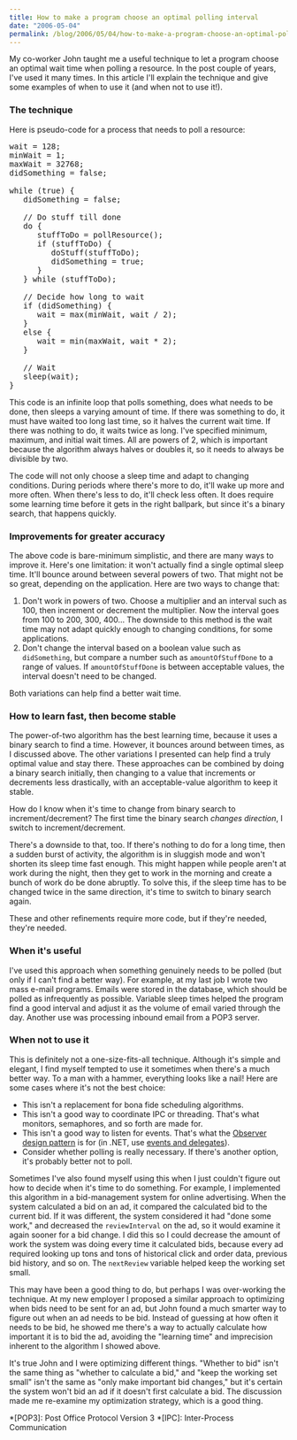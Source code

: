 ```yaml
---
title: How to make a program choose an optimal polling interval
date: "2006-05-04"
permalink: /blog/2006/05/04/how-to-make-a-program-choose-an-optimal-polling-interval/
---
```

My co-worker John taught me a useful technique to let a program choose an optimal wait time when polling a resource. In the post couple of years, I've used it many times. In this article I'll explain the technique and give some examples of when to use it (and when not to use it!).

### The technique

Here is pseudo-code for a process that needs to poll a resource:

<pre>wait = 128;
minWait = 1;
maxWait = 32768;
didSomething = false;

while (true) {
   didSomething = false;

   // Do stuff till done
   do {
      stuffToDo = pollResource();
      if (stuffToDo) {
         doStuff(stuffToDo);
         didSomething = true;
      }
   } while (stuffToDo);

   // Decide how long to wait
   if (didSomething) {
      wait = max(minWait, wait / 2);
   }
   else {
      wait = min(maxWait, wait * 2);
   }

   // Wait
   sleep(wait);
}</pre>

This code is an infinite loop that polls something, does what needs to be done, then sleeps a varying amount of time. If there was something to do, it must have waited too long last time, so it halves the current wait time. If there was nothing to do, it waits twice as long. I've specified minimum, maximum, and initial wait times. All are powers of 2, which is important because the algorithm always halves or doubles it, so it needs to always be divisible by two.

The code will not only choose a sleep time and adapt to changing conditions. During periods where there's more to do, it'll wake up more and more often. When there's less to do, it'll check less often. It does require some learning time before it gets in the right ballpark, but since it's a binary search, that happens quickly.

### Improvements for greater accuracy

The above code is bare-minimum simplistic, and there are many ways to improve it. Here's one limitation: it won't actually find a single optimal sleep time. It'll bounce around between several powers of two. That might not be so great, depending on the application. Here are two ways to change that:

1.  Don't work in powers of two. Choose a multiplier and an interval such as 100, then increment or decrement the multiplier. Now the interval goes from 100 to 200, 300, 400&#8230; The downside to this method is the wait time may not adapt quickly enough to changing conditions, for some applications.
2.  Don't change the interval based on a boolean value such as `didSomething`, but compare a number such as `amountOfStuffDone` to a range of values. If `amountOfStuffDone` is between acceptable values, the interval doesn't need to be changed.

Both variations can help find a better wait time.

### How to learn fast, then become stable

The power-of-two algorithm has the best learning time, because it uses a binary search to find a time. However, it bounces around between times, as I discussed above. The other variations I presented can help find a truly optimal value and stay there. These approaches can be combined by doing a binary search initially, then changing to a value that increments or decrements less drastically, with an acceptable-value algorithm to keep it stable.

How do I know when it's time to change from binary search to increment/decrement? The first time the binary search *changes direction*, I switch to increment/decrement.

There's a downside to that, too. If there's nothing to do for a long time, then a sudden burst of activity, the algorithm is in sluggish mode and won't shorten its sleep time fast enough. This might happen while people aren't at work during the night, then they get to work in the morning and create a bunch of work do be done abruptly. To solve this, if the sleep time has to be changed twice in the same direction, it's time to switch to binary search again.

These and other refinements require more code, but if they're needed, they're needed.

### When it's useful

I've used this approach when something genuinely needs to be polled (but only if I can't find a better way). For example, at my last job I wrote two mass e-mail programs. Emails were stored in the database, which should be polled as infrequently as possible. Variable sleep times helped the program find a good interval and adjust it as the volume of email varied through the day. Another use was processing inbound email from a POP3 server.

### When not to use it

This is definitely not a one-size-fits-all technique. Although it's simple and elegant, I find myself tempted to use it sometimes when there's a much better way. To a man with a hammer, everything looks like a nail! Here are some cases where it's not the best choice:

*   This isn't a replacement for bona fide scheduling algorithms.
*   This isn't a good way to coordinate IPC or threading. That's what monitors, semaphores, and so forth are made for.
*   This isn't a good way to listen for events. That's what the [Observer design pattern][1] is for (in .NET, use [events and delegates][2]).
*   Consider whether polling is really necessary. If there's another option, it's probably better not to poll.

Sometimes I've also found myself using this when I just couldn't figure out how to decide when it's time to do something. For example, I implemented this algorithm in a bid-management system for online advertising. When the system calculated a bid on an ad, it compared the calculated bid to the current bid. If it was different, the system considered it had "done some work," and decreased the `reviewInterval` on the ad, so it would examine it again sooner for a bid change. I did this so I could decrease the amount of work the system was doing every time it calculated bids, because every ad required looking up tons and tons of historical click and order data, previous bid history, and so on. The `nextReview` variable helped keep the working set small.

This may have been a good thing to do, but perhaps I was over-working the technique. At my new employer I proposed a similar approach to optimizing when bids need to be sent for an ad, but John found a much smarter way to figure out when an ad needs to be bid. Instead of guessing at how often it needs to be bid, he showed me there's a way to actually calculate how important it is to bid the ad, avoiding the "learning time" and imprecision inherent to the algorithm I showed above.

It's true John and I were optimizing different things. "Whether to bid" isn't the same thing as "whether to calculate a bid," and "keep the working set small" isn't the same as "only make important bid changes," but it's certain the system won't bid an ad if it doesn't first calculate a bid. The discussion made me re-examine my optimization strategy, which is a good thing.

 *[POP3]: Post Office Protocol Version 3
 *[IPC]: Inter-Process Communication

 [1]: http://en.wikipedia.org/wiki/Observer_design_pattern
 [2]: http://msdn.microsoft.com/library/en-us/dnbda/html/observerpattern.asp
